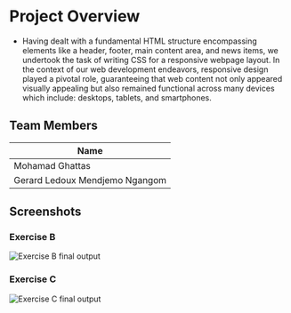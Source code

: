 # Project Overview

- Having dealt with a fundamental HTML structure encompassing elements like a header, footer, main content area, and news items, we undertook the task of writing CSS for a responsive webpage layout. In the context of our web development endeavors, responsive design played a pivotal role, guaranteeing that web content not only appeared visually appealing but also remained functional across many devices which include: desktops, tablets, and smartphones.

## Team Members

|              Name              |
|--------------------------------|
| Mohamad Ghattas                |
| Gerard Ledoux Mendjemo Ngangom |

## Screenshots

### Exercise B
![Exercise B final output](./ExerciseB.gif)

### Exercise C
![Exercise C final output](./ExerciseC.gif)